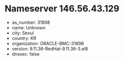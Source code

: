 # Nameserver 146.56.43.129

* as_number: 31898
* name: Unknown
* city: Seoul
* country: KR
* organization: ORACLE-BMC-31898
* version: 9.11.36-RedHat-9.11.36-3.el8
* dnssec: false
